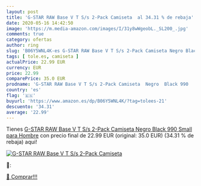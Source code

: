 ```yaml
---
layout: post
title: 'G-STAR RAW Base V T S/s 2-Pack Camiseta  al 34.31 % de rebaja'
date: 2020-05-16 14:42:50
image: 'https://m.media-amazon.com/images/I/31y8wWgeobL._SL200_.jpg'
comments: true
category: ofertas
author: ring
slug: 'B06Y5WNL4K-es G-STAR RAW Base V T S/s 2-Pack Camiseta Negro Black 990...'
tags: [ tole.es, camiseta ]
actualPrice: 22.99 EUR
currency: EUR
price: 22.99
comparePrice: 35.0 EUR
prodname: 'G-STAR RAW Base V T S/s 2-Pack Camiseta  Negro  Black 990   Small para Hombre'
country: 'es'
flag: '🇪🇸'
buyurl: 'https://www.amazon.es/dp/B06Y5WNL4K/?tag=tolees-21'
descuento: '34.31'
average: '22.99'
---
```


Tienes [G-STAR RAW Base V T S/s 2-Pack Camiseta  Negro  Black 990   Small para Hombre](https://www.amazon.es/dp/B06Y5WNL4K/?tag=tolees-21) con precio final de  22.99 EUR (original: 35.0 EUR) (34.31 %  de rebaja) aqui!

[![G-STAR RAW Base V T S/s 2-Pack Camiseta ](https://m.media-amazon.com/images/I/31y8wWgeobL._SL200_.jpg)](https://www.amazon.es/dp/B06Y5WNL4K/?tag=tolees-21)

🔎:


[🛒 Comprar!!!](https://www.amazon.es/dp/B06Y5WNL4K/?tag=tolees-21)

